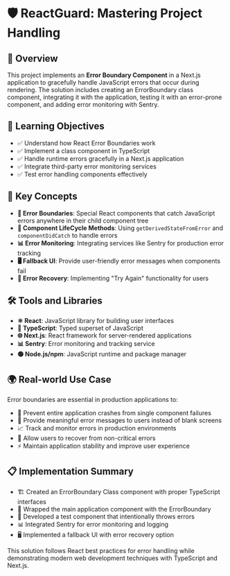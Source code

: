 # 🛡️ ReactGuard: Mastering Project Handling

## 📖 Overview
This project implements an **Error Boundary Component** in a Next.js application to gracefully handle JavaScript errors that occur during rendering. The solution includes creating an ErrorBoundary class component, integrating it with the application, testing it with an error-prone component, and adding error monitoring with Sentry.

## 🎯 Learning Objectives
- ✅ Understand how React Error Boundaries work
- ✅ Implement a class component in TypeScript  
- ✅ Handle runtime errors gracefully in a Next.js application
- ✅ Integrate third-party error monitoring services
- ✅ Test error handling components effectively

## 🔑 Key Concepts
- **🚨 Error Boundaries**: Special React components that catch JavaScript errors anywhere in their child component tree
- **🔄 Component LifeCycle Methods**: Using `getDerivedStateFromError` and `componentDidCatch` to handle errors
- **📊 Error Monitoring**: Integrating services like Sentry for production error tracking
- **🖥️ Fallback UI**: Provide user-friendly error messages when components fail
- **🔄 Error Recovery**: Implementing "Try Again" functionality for users

## 🛠️ Tools and Libraries
- **⚛️ React**: JavaScript library for building user interfaces
- **📘 TypeScript**: Typed superset of JavaScript
- **🌐 Next.js**: React framework for server-rendered applications
- **📊 Sentry**: Error monitoring and tracking service
- **🟢 Node.js/npm**: JavaScript runtime and package manager

## 🌍 Real-world Use Case
Error boundaries are essential in production applications to:

- 🚫 Prevent entire application crashes from single component failures
- 💬 Provide meaningful error messages to users instead of blank screens
- 📈 Track and monitor errors in production environments
- 🔄 Allow users to recover from non-critical errors
- ⚡ Maintain application stability and improve user experience

## 📋 Implementation Summary
- 🏗️ Created an ErrorBoundary Class component with proper TypeScript interfaces
- 🎯 Wrapped the main application component with the ErrorBoundary
- 🧪 Developed a test component that intentionally throws errors
- 📊 Integrated Sentry for error monitoring and logging
- 🖥️ Implemented a fallback UI with error recovery option

This solution follows React best practices for error handling while demonstrating modern web development techniques with TypeScript and Next.js.
